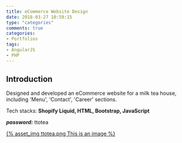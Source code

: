 ```yaml
---
title: eCommerce Website Design
date: 2018-03-27 10:59:15
type: "categories"
comments: true
categories:
- Portfolios
tags:
- AngularJS
- PHP
---
```


## Introduction
Designed and developed an eCommerce website for a milk tea house, including 'Menu', 'Contact', 'Career' sections.

Tech stacks: **Shopify Liquid, HTML, Bootstrap, JavaScript**


***password:***  ttotea

<a href= "https://www.ttotea.com/">
	{% asset_img ttotea.png This is an image %}
</a>

